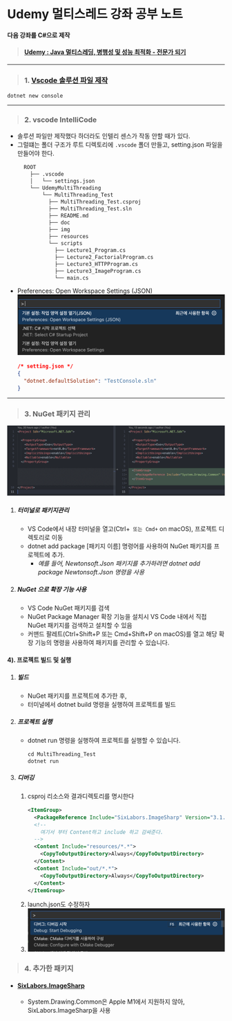 # Udemy 멀티스레드 강좌 공부 노트

#### 다음 강좌를 C#으로 제작
> #### [Udemy : Java 멀티스레딩, 병행성 및 성능 최적화 - 전문가 되기](https://www.udemy.com/course/java-multi-threading/?couponCode=KEEPLEARNING)

---

> ### 1. [Vscode 솔루션 파일 제작](https://stackoverflow.com/questions/36343223/create-c-sharp-sln-file-with-visual-studio-code)

```shell
dotnet new console
```

---

> ### 2. vscode IntelliCode

* 솔루션 파일만 제작했다 하더라도 인텔리 센스가 작동 안할 때가 있다.
* 그럴떄는 폴더 구조가 루트 디렉토리에 `.vscode` 폴더 만들고, setting.json 파일을 만들어야 한다.
  ```
    ROOT
      ├── .vscode
      │   └── settings.json
      └── UdemyMultiThreading
          └── MultiThreading_Test
            ├── MultiThreading_Test.csproj
            ├── MultiThreading_Test.sln
            ├── README.md
            ├── doc
            ├── img
            ├── resources
            └── scripts
              ├── Lecture1_Program.cs
              ├── Lecture2_FactorialProgram.cs
              ├── Lecture3_HTTPProgram.cs
              ├── Lecture3_ImageProgram.cs
              └── main.cs
  ```
* Preferences: Open Workspace Settings (JSON)
  ![](image/2024-11-17-20-17-14.png)
  ```json
  /* setting.json */
  {
    "dotnet.defaultSolution": "TestConsole.sln"
  }
  ```

---

> ### 3. NuGet 패키지 관리

![](./image/2024-03-16-02-26-34.png)

1. ##### 터미널로 패키지관리
   * VS Code에서 내장 터미널을 열고(Ctrl+`` 또는 Cmd+`` on macOS), 프로젝트 디렉토리로 이동
   * dotnet add package [패키지 이름] 명령어를 사용하여 NuGet 패키지를 프로젝트에 추가.
     * *예를 들어, Newtonsoft.Json 패키지를 추가하려면 dotnet add package Newtonsoft.Json 명령을 사용*
 
2. ##### NuGet 으로 확장 기능 사용
   * VS Code NuGet 패키지를 검색
   * NuGet Package Manager 확장 기능을 설치시 VS Code 내에서 직접 NuGet 패키지를 검색하고 설치할 수 있음
   * 커맨드 팔레트(Ctrl+Shift+P 또는 Cmd+Shift+P on macOS)를 열고 해당 확장 기능의 명령을 사용하여 패키지를 관리할 수 있습니다.

#### 4). 프로젝트 빌드 및 실행

1. ##### 빌드
   * NuGet 패키지를 프로젝트에 추가한 후, 
   * 터미널에서 dotnet build 명령을 실행하여 프로젝트를 빌드

2. ##### 프로젝트 실행
   * dotnet run 명령을 실행하여 프로젝트를 실행할 수 있습니다.
      ```shell
      cd MultiThreading_Test
      dotnet run
      ```
3. ##### 디버깅
     1. csproj 리소스와 결과디렉토리를 명시한다
          ```xml
          <ItemGroup>
            <PackageReference Include="SixLabors.ImageSharp" Version="3.1.5" />
            <!-- 
              여기서 부터 Content하고 include 하고 감싸준다.
            --> 
            <Content Include="resources/*.*">
              <CopyToOutputDirectory>Always</CopyToOutputDirectory>
            </Content>
            <Content Include="out/*.*">
              <CopyToOutputDirectory>Always</CopyToOutputDirectory>
            </Content>
          </ItemGroup>
          ```
     2. launch.json도 수정하자
     3. ![](image/2024-12-10-19-33-49.png)

> ### 4. 추가한 패키지

* #### [SixLabors.ImageSharp](https://docs.sixlabors.com/index.html)
  * System.Drawing.Common은 Apple M1에서 지원하지 않아, SixLabors.ImageSharp을 사용
